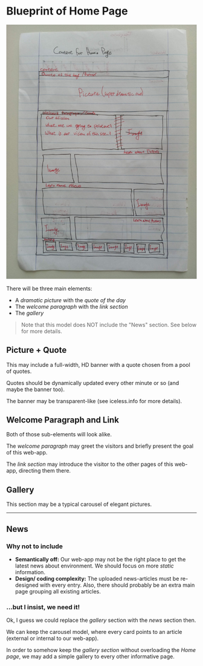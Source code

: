 # Blueprint of Home Page

![Blueprint of home page](res/Home.jpg)

There will be three main elements:
- A _dramatic picture_ with the _quote of the day_
- The _welcome paragraph_ with the _link section_
- The _gallery_

> Note that this model does NOT include the "News" section. See below for more details.

## Picture + Quote

This may include a full-width, HD banner with a quote chosen from a pool of quotes.

Quotes should be dynamically updated every other minute or so (and maybe the banner too).

The banner may be transparent-like (see iceless.info for more details).

## Welcome Paragraph and Link

Both of those sub-elements will look alike.

The _welcome paragraph_ may greet the visitors and briefly present the goal of this web-app.

The _link section_ may introduce the visitor to the other pages of this web-app, directing them there.

## Gallery

This section may be a typical carousel of elegant pictures.

---

## News

### Why not to include

- **Semantically off:** Our web-app may not be the right place to get the latest news about environment. We should focus on more _static_ information.
- **Design/ coding complexity:** The uploaded news-articles must be re-designed with every entry. Also, there should probably be an extra main page grouping all existing articles.

### ...but I insist, we need it!

Ok, I guess we could replace the _gallery_ section with the _news_ section then.

We can keep the carousel model, where every card points to an article (external or internal to our web-app).

In order to somehow keep the _gallery section_ without overloading the _Home page_, we may add a simple gallery to every other informative page.
